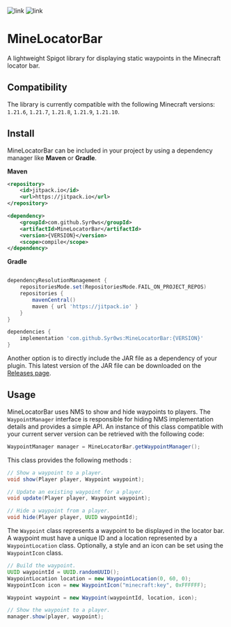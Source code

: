 ![link](https://img.shields.io/badge/API-Spigot-blue) ![link](https://img.shields.io/badge/Version-1.21.6+-yellow)

# MineLocatorBar

A lightweight Spigot library for displaying static waypoints in the Minecraft locator bar.

## Compatibility

The library is currently compatible with the following Minecraft versions: `1.21.6`, `1.21.7`, `1.21.8`, `1.21.9`, `1.21.10`.

## Install

MineLocatorBar can be included in your project by using a dependency manager like **Maven** or **Gradle**.

**Maven**
```xml
<repository>
    <id>jitpack.io</id>
    <url>https://jitpack.io</url>
</repository>

<dependency>
    <groupId>com.github.Syr0ws</groupId>
    <artifactId>MineLocatorBar</artifactId>
    <version>{VERSION}</version>
    <scope>compile</scope>
</dependency>
```

**Gradle**
```groovy

dependencyResolutionManagement {
    repositoriesMode.set(RepositoriesMode.FAIL_ON_PROJECT_REPOS)
    repositories {
        mavenCentral()
        maven { url 'https://jitpack.io' }
    }
}

dependencies {
    implementation 'com.github.Syr0ws:MineLocatorBar:{VERSION}'
}
```

Another option is to directly include the JAR file as a dependency of your plugin. This latest version of the JAR file 
can be downloaded on the [Releases page](https://github.com/Syr0ws/MineLocatorBar/releases).

## Usage

MineLocatorBar uses NMS to show and hide waypoints to players. The `WaypointManager` interface is responsible for hiding 
NMS implementation details and provides a simple API. An instance of this class compatible with your current server version 
can be retrieved with the following code:

```java
WaypointManager manager = MineLocatorBar.getWaypointManager();
```

This class provides the following methods :

```java
// Show a waypoint to a player.
void show(Player player, Waypoint waypoint);

// Update an existing waypoint for a player.
void update(Player player, Waypoint waypoint);

// Hide a waypoint from a player.
void hide(Player player, UUID waypointId);
```

The `Waypoint` class represents a waypoint to be displayed in the locator bar. A waypoint must have a unique ID and a location
represented by a `WaypointLocation` class. Optionally, a style and an icon can be set using the `WaypointIcon` class.

```java
// Build the waypoint.
UUID waypointId = UUID.randomUUID();
WaypointLocation location = new WaypointLocation(0, 60, 0);
WaypointIcon icon = new WaypointIcon("minecraft:key", 0xFFFFFF);

Waypoint waypoint = new Waypoint(waypointId, location, icon);

// Show the waypoint to a player.
manager.show(player, waypoint);
```


